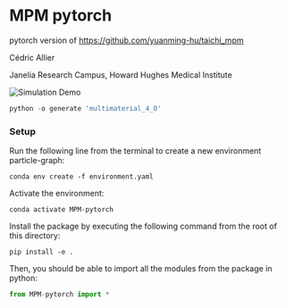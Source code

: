 # MPM pytorch

pytorch version of https://github.com/yuanming-hu/taichi_mpm

Cédric Allier

Janelia Research Campus, Howard Hughes Medical Institute

![Simulation Demo](assets/4_0_shader.gif)

```python
python -o generate 'multimaterial_4_0'
```

### Setup
Run the following line from the terminal to create a new environment particle-graph:
```
conda env create -f environment.yaml
```

Activate the environment:
```
conda activate MPM-pytorch
```

Install the package by executing the following command from the root of this directory:
```
pip install -e .
```

Then, you should be able to import all the modules from the package in python:

```python
from MPM-pytorch import *
```
